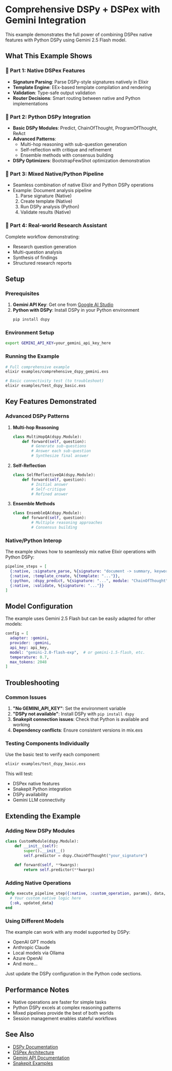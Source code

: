 # Comprehensive DSPy + DSPex with Gemini Integration

This example demonstrates the full power of combining DSPex native features with Python DSPy using Gemini 2.5 Flash model.

## What This Example Shows

### 🔧 Part 1: Native DSPex Features
- **Signature Parsing**: Parse DSPy-style signatures natively in Elixir
- **Template Engine**: EEx-based template compilation and rendering  
- **Validation**: Type-safe output validation
- **Router Decisions**: Smart routing between native and Python implementations

### 🐍 Part 2: Python DSPy Integration
- **Basic DSPy Modules**: Predict, ChainOfThought, ProgramOfThought, ReAct
- **Advanced Patterns**: 
  - Multi-hop reasoning with sub-question generation
  - Self-reflection with critique and refinement
  - Ensemble methods with consensus building
- **DSPy Optimizers**: BootstrapFewShot optimization demonstration

### 🔄 Part 3: Mixed Native/Python Pipeline
- Seamless combination of native Elixir and Python DSPy operations
- Example: Document analysis pipeline
  1. Parse signature (Native)
  2. Create template (Native) 
  3. Run DSPy analysis (Python)
  4. Validate results (Native)

### 🔬 Part 4: Real-world Research Assistant
Complete workflow demonstrating:
- Research question generation
- Multi-question analysis 
- Synthesis of findings
- Structured research reports

## Setup

### Prerequisites

1. **Gemini API Key**: Get one from [Google AI Studio](https://makersuite.google.com/app/apikey)
2. **Python with DSPy**: Install DSPy in your Python environment
   ```bash
   pip install dspy
   ```

### Environment Setup

```bash
export GEMINI_API_KEY=your_gemini_api_key_here
```

### Running the Example

```bash
# Full comprehensive example
elixir examples/comprehensive_dspy_gemini.exs

# Basic connectivity test (to troubleshoot)
elixir examples/test_dspy_basic.exs
```

## Key Features Demonstrated

### Advanced DSPy Patterns

1. **Multi-hop Reasoning**
   ```python
   class MultiHopQA(dspy.Module):
       def forward(self, question):
           # Generate sub-questions
           # Answer each sub-question  
           # Synthesize final answer
   ```

2. **Self-Reflection**
   ```python
   class SelfReflectiveQA(dspy.Module):
       def forward(self, question):
           # Initial answer
           # Self-critique
           # Refined answer
   ```

3. **Ensemble Methods**
   ```python
   class EnsembleQA(dspy.Module):
       def forward(self, question):
           # Multiple reasoning approaches
           # Consensus building
   ```

### Native/Python Interop

The example shows how to seamlessly mix native Elixir operations with Python DSPy:

```elixir
pipeline_steps = [
  {:native, :signature_parse, %{signature: "document -> summary, keywords, sentiment"}},
  {:native, :template_create, %{template: "..."}},
  {:python, :dspy_predict, %{signature: "...", module: "ChainOfThought"}},
  {:native, :validate, %{signature: "..."}}
]
```

## Model Configuration

The example uses Gemini 2.5 Flash but can be easily adapted for other models:

```elixir
config = [
  adapter: :gemini,
  provider: :gemini,  
  api_key: api_key,
  model: "gemini-2.0-flash-exp",  # or gemini-1.5-flash, etc.
  temperature: 0.7,
  max_tokens: 2048
]
```

## Troubleshooting

### Common Issues

1. **"No GEMINI_API_KEY"**: Set the environment variable
2. **"DSPy not available"**: Install DSPy with `pip install dspy`
3. **Snakepit connection issues**: Check that Python is available and working
4. **Dependency conflicts**: Ensure consistent versions in mix.exs

### Testing Components Individually

Use the basic test to verify each component:

```bash
elixir examples/test_dspy_basic.exs
```

This will test:
- DSPex native features
- Snakepit Python integration  
- DSPy availability
- Gemini LLM connectivity

## Extending the Example

### Adding New DSPy Modules

```python
class CustomModule(dspy.Module):
    def __init__(self):
        super().__init__()
        self.predictor = dspy.ChainOfThought("your_signature")
    
    def forward(self, **kwargs):
        return self.predictor(**kwargs)
```

### Adding Native Operations

```elixir
defp execute_pipeline_step({:native, :custom_operation, params}, data, _session) do
  # Your custom native logic here
  {:ok, updated_data}
end
```

### Using Different Models

The example can work with any model supported by DSPy:

- OpenAI GPT models
- Anthropic Claude
- Local models via Ollama
- Azure OpenAI
- And more...

Just update the DSPy configuration in the Python code sections.

## Performance Notes

- Native operations are faster for simple tasks
- Python DSPy excels at complex reasoning patterns
- Mixed pipelines provide the best of both worlds
- Session management enables stateful workflows

## See Also

- [DSPy Documentation](https://dspy.readthedocs.io/)
- [DSPex Architecture](../CLAUDE.md)
- [Gemini API Documentation](https://ai.google.dev/docs)
- [Snakepit Examples](../snakepit/examples/)